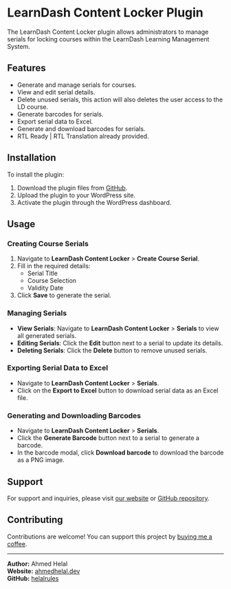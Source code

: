 # LearnDash Content Locker Plugin

The LearnDash Content Locker plugin allows administrators to manage serials for locking courses within the LearnDash Learning Management System.

## Features

- Generate and manage serials for courses.
- View and edit serial details.
- Delete unused serials, this action will also deletes the user access to the LD course.
- Generate barcodes for serials.
- Export serial data to Excel.
- Generate and download barcodes for serials.
- RTL Ready | RTL Translation already provided.

## Installation

To install the plugin:

1. Download the plugin files from [GitHub](https://github.com/helalrules7/learndash-content-locker/releases/tag/WordPress).
2. Upload the plugin to your WordPress site.
3. Activate the plugin through the WordPress dashboard.

## Usage

### Creating Course Serials

1. Navigate to **LearnDash Content Locker** > **Create Course Serial**.
2. Fill in the required details:
   - Serial Title
   - Course Selection
   - Validity Date
3. Click **Save** to generate the serial.

### Managing Serials

- **View Serials**: Navigate to **LearnDash Content Locker** > **Serials** to view all generated serials.
- **Editing Serials**: Click the **Edit** button next to a serial to update its details.
- **Deleting Serials**: Click the **Delete** button to remove unused serials.

### Exporting Serial Data to Excel

- Navigate to **LearnDash Content Locker** > **Serials**.
- Click on the **Export to Excel** button to download serial data as an Excel file.

### Generating and Downloading Barcodes

- Navigate to **LearnDash Content Locker** > **Serials**.
- Click the **Generate Barcode** button next to a serial to generate a barcode.
- In the barcode modal, click **Download barcode** to download the barcode as a PNG image.

## Support

For support and inquiries, please visit [our website](https://ahmedhelal.dev) or [GitHub repository](https://github.com/helalrules).

## Contributing

Contributions are welcome! You can support this project by [buying me a coffee](https://buymeacoffee.com/ahmedhelal).

---

**Author:** Ahmed Helal  
**Website:** [ahmedhelal.dev](https://ahmedhelal.dev)  
**GitHub:** [helalrules](https://github.com/helalrules)

